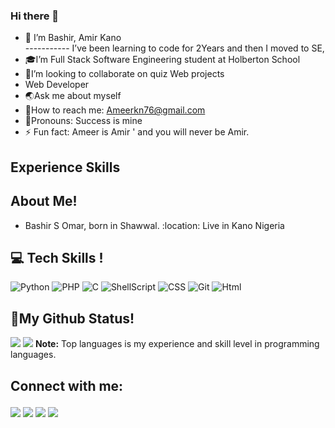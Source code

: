 ### Hi there 👐
-  🎉 I’m Bashir, Amir Kano  
----------- I’ve been learning to code for 2Years and then I moved to SE, 
- 🎓I’m Full Stack Software Engineering student at  Holberton School 
- 👥I’m looking to collaborate on quiz Web projects 
- Web Developer
- 🌏Ask me about myself 
- 💌How to reach me: Ameerkn76@gmail.com 
- 🙂Pronouns: Success is mine  
- ⚡ Fun fact:  Ameer  is Amir ' and you will never be Amir.

##  Experience Skills  

##  About Me!
-  Bashir S Omar, born in Shawwal. 
:location: Live in Kano Nigeria  

## :computer: Tech Skills !
![Python](https://img.shields.io/badge/python-3670A0?style=for-the-badge&logo=python&logoColor=ffdd54) 
![PHP](https://img.shields.io/badge/php-%23777BB4.svg?style=for-the-badge&logo=php&logoColor=white)
![C](https://img.shields.io/badge/c-%2300599C.svg?style=for-the-badge&logo=c&logoColor=white) 
![ShellScript](https://img.shields.io/badge/shell_script-%23121011.svg?style=for-the-badge&logo=gnu-bash&logoColor=white)
![CSS](https://img.shields.io/badge/CSS3-1572B6?style=for-the-badge&logo=css3&logoColor=white)
![Git](https://img.shields.io/badge/Git-F05032?style=for-the-badge&logo=git&logoColor=white) 
![Html](https://img.shields.io/badge/Html-F05032?style=for-the-badge&logo=Html&logoColor=white)</br>

##  🚥My Github Status!
<img src="https://github-readme-stats.vercel.app/api/top-langs/?username=bashir76&langs_count=8&count_private=true&layout=compact&theme=react&hide_border=true&bg_color=0D1117">
<img src="https://github-readme-stats.vercel.app/api?username=bashir76&show_icons=true&count_private=true&theme=react&hide_border=true&bg_color=0D1117">
       <b>Note:</b> Top languages is my experience and skill level in programming languages. <br/> 

## Connect with me: <p align="left"> 
<a href='https://wa.me/2348164808800?text=Assalamu-alaikum!,%20Hi%20My%20Name%20is'><img src='https://img.shields.io/badge/WhatsApp-25D366?style=for-the-badge&logo=whatsapp&logoColor=white' /></a> 
<a href='mailto:ameerkn76@gmail.com'>
<img src='https://img.shields.io/badge/Gmail-D14836?style=for-the-badge&logo=gmail&logoColor=white' /></a> 
<a href='https://www.linkedin.com/in/amir-kano-bk-5752b0239'>
<img src='https://img.shields.io/badge/LinkedIn-0077B5?style=for-the-badge&logo=linkedin&logoColor=white' /></a> <a href='https://twitter.com/amirkano5'>
<img src='https://img.shields.io/badge/Twitter-1DA1F2?style=for-the-badge&logo=twitter&logoColor=white' /></a> </p>
